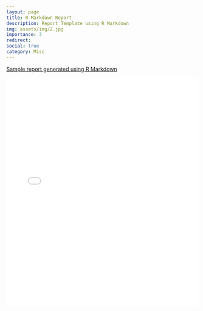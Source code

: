 ```yaml
---
layout: page
title: R Markdown Report
description: Report Template using R Markdown
img: assets/img/2.jpg
importance: 3
redirect:
social: true
category: Misc
---
```


<a href="/assets/pdf/sampel_report1.pdf" target="_blank">Sample report generated using R Markdown</a>

<center>
<div class="iframe-container">
<iframe class="responsive-iframe"
src="/assets/pdf/sample_report1.pdf" width="100%" height="600px" allowfullscreen="" frameborder="0"></iframe>
</div>
</center>

<br />
<br />
